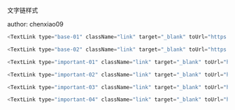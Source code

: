 文字链样式

author: chenxiao09

```js
<TextLink type="base-01" className="link" target="_blank" toUrl="https://www.baidu.com">普通文字链01</TextLink>

<TextLink type="base-02" className="link" target="_blank" toUrl="https://www.baidu.com">普通文字链02</TextLink>

<TextLink type="important-01" className="link" target="_blank" toUrl="https://www.baidu.com">加强文字链01</TextLink>

<TextLink type="important-02" className="link" target="_blank" toUrl="https://www.baidu.com">加强文字链02</TextLink>

<TextLink type="important-03" className="link" target="_blank" toUrl="https://www.baidu.com">加强文字链03</TextLink>

<TextLink type="important-04" className="link" target="_blank" toUrl="https://www.baidu.com">加强文字链04</TextLink>
```
<style type="text/css" media="screen">
    .link {
        margin-right: 20px;
    }
</style>

